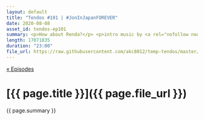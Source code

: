 ```yaml
---
layout: default
title: "Tendos #101 | #JonInJapanFOREVER"
date: 2020-08-08
asset_id: tendos-ep101
summary: <p>How about Renda?</p> <p>intro music by <a rel="nofollow noopener" target="_blank" href="https://twitter.com/Mike_Dantuono">DJ mikeymike</a>!</p>
length: 17071835
duration: "23:00"
file_url: https://raw.githubusercontent.com/akc8012/temp-tendos/master/tendos-episode101.mp3
---
```

[« Episodes](/tendos/episodes)

# [{{ page.title }}]({{ page.file_url }})
{{ page.summary }}
